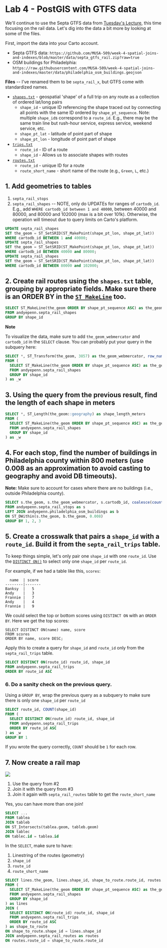 # Lab 4 - PostGIS with GTFS data

We'll continue to use the Septa GTFS data from [Tuesday's Lecture](README.md#Lecture), this time focusing on the rail data. Let's dig into the data a bit more by looking at some of the files.

First, import the data into your Carto account.
* Septa GTFS data: `https://github.com/MUSA-509/week-4-spatial-joins-and-indexes/blob/master/data/septa_gtfs_rail.zip?raw=true`
* OSM buildings for Philadelphia: `https://raw.githubusercontent.com/MUSA-509/week-4-spatial-joins-and-indexes/master/data/philadelphia_osm_buildings.geojson`

**Files** -- I've renamed them to be `septa_rail_x`, but GTFS come with standardized names.
* [`shapes.txt`](https://gtfs.org/reference/static/#shapestxt) - geospatial 'shape' of a full trip on any route as a collection of ordered lat/long pairs
  - `shape_id` - unique ID referencing the shape traced out by connecting all points with the same ID ordered by `shape_pt_sequence`. Note: multiple `shape_id`s correspond to a `route_id`. E.g., there may be the same train line but rush-hour service, express service, weekend service, etc.
  - `shape_pt_lat` - latitude of point part of shape
  - `shape_pt_lon` - longitude of point part of shape
* [`trips.txt`](https://gtfs.org/reference/static/#tripstxt)
  - `route_id` - ID of a route
  - `shape_id` - Allows us to associate shapes with routes
* [`routes.txt`](https://gtfs.org/reference/static/#routestxt)
  - `route_id` - unique ID for a route
  - `route_short_name` - short name of the route (e.g., `Green`, `L`, etc.)

## 1. Add geometries to tables

1. `septa_rail_stops`
2. `septa_rail_shapes` -- NOTE, only do UPDATEs for ranges of `cartodb_id`. E.g., add `WHERE cartodb_id between 1 and 40000`, between 40000 and 80000, and 80000 and 102000 (max is a bit over 101k). Otherwise, the operation will timeout due to query limits on Carto's platform.

```SQL
UPDATE septa_rail_shapes
SET the_geom = ST_SetSRID(ST_MakePoint(shape_pt_lon, shape_pt_lat))
WHERE cartodb_id BETWEEN 1 and 40000;
UPDATE septa_rail_shapes
SET the_geom = ST_SetSRID(ST_MakePoint(shape_pt_lon, shape_pt_lat))
WHERE cartodb_id BETWEEN 40000 and 80000;
UPDATE septa_rail_shapes
SET the_geom = ST_SetSRID(ST_MakePoint(shape_pt_lon, shape_pt_lat))
WHERE cartodb_id BETWEEN 80000 and 102000;
```

## 2. Create rail routes using the `shapes.txt` table, grouping by appropriate fields. Make sure there is an ORDER BY in the [`ST_MakeLine`](https://postgis.net/docs/ST_MakeLine.html) too.

```SQL
SELECT ST_MakeLine(the_geom ORDER BY shape_pt_sequence ASC) as the_geom, shape_id
FROM andyepenn.septa_rail_shapes
GROUP BY shape_id
```

**Note**

To visualize the data, make sure to add `the_geom_webmercator` and `cartodb_id` in the `SELECT` clause. You can probably put your query in the subquery here:

```SQL
SELECT *, ST_Transform(the_geom, 3857) as the_geom_webmercator, row_number() over () as cartodb_id
FROM (
  SELECT ST_MakeLine(the_geom ORDER BY shape_pt_sequence ASC) as the_geom, shape_id
  FROM andyepenn.septa_rail_shapes
  GROUP BY shape_id
) as _w
```

## 3. Using the query from the previous result, find the length of each shape in meters

```SQL
SELECT *, ST_Length(the_geom::geography) as shape_length_meters
FROM (
  SELECT ST_MakeLine(the_geom ORDER BY shape_pt_sequence ASC) as the_geom, shape_id
  FROM andyepenn.septa_rail_shapes
  GROUP BY shape_id  
) as _w

```

## 4. For each stop, find the number of buildings in Philadelphia county within 800 meters (use 0.008 as an approximation to avoid casting to geography and avoid DB timeouts).

**Note:** Make sure to account for cases where there are no buildings (i.e., outside Philadelphia county).

```SQL
SELECT s.the_geom, s.the_geom_webmercator, s.cartodb_id, coalesce(count(b.osm_id), 0) as cnt
FROM andyepenn.septa_rail_stops as s
LEFT JOIN andyepenn.philadelphia_osm_buildings as b
ON ST_DWithin(s.the_geom, b.the_geom, 0.008)
GROUP BY 1, 2, 3
```

## 5. Create a crosswalk that pairs a `shape_id` with a `route_id`. Build it from the `septa_rail_trips` table.

To keep things simple, let's only pair one `shape_id` with one `route_id`. Use the [`DISTINCT ON()`](https://www.postgresql.org/docs/12/sql-select.html#SQL-DISTINCT) to select only one `shape_id` per `route_id`.

For example, if we had a table like this, `scores`:

```
  name  | score
--------|-------
Banksy  |   5
Andy    |   3
Frannie |   7
Andy    |   4
Frannie |   9
```

We could select the top or bottom scores using `DISTINCT ON` with an `ORDER BY`. Here we get the top scores:

```
SELECT DISTINCT ON(name) name, score
FROM scores
ORDER BY name, score DESC;
```

Apply this to create a query for `shape_id` and `route_id` only from the `septa_rail_trips` table.

```SQL
SELECT DISTINCT ON(route_id) route_id, shape_id
FROM andyepenn.septa_rail_trips
ORDER BY route_id ASC
```

### 6. Do a sanity check on the previous query.

Using a `GROUP BY`, wrap the previous query as a subquery to make sure there is only one `shape_id` per `route_id`

```SQL
SELECT route_id, COUNT(shape_id)
FROM (
  SELECT DISTINCT ON(route_id) route_id, shape_id
  FROM andyepenn.septa_rail_trips
  ORDER BY route_id ASC
) as _w
GROUP BY 1
```

If you wrote the query correctly, `COUNT` should be `1` for each row.

## 7. Now create a rail map

![](images/map_for_lab.png)


1. Use the query from \#2
2. Join it with the query from \#3
3. Join it again with `septa_rail_routes` table to get the `route_short_name`

Yes, you can have more than one join!

```SQL
SELECT ...
FROM tablea
JOIN tableb
ON ST_Intersects(tablea.geom, tableb.geom)
JOIN tablec
ON tablec.id = tablea.id
```

In the `SELECT`, make sure to have:

1. Linestring of the routes (geometry)
2. `shape_id`
3. `route_id`
4. `route_short_name`

```SQL
SELECT lines.the_geom, lines.shape_id, shape_to_route.route_id, routes.route_short_name, row_number() over () as cartodb_id, st_transform(lines.the_geom, 3857) as the_geom_webmercator
FROM (
  SELECT ST_MakeLine(the_geom ORDER BY shape_pt_sequence ASC) as the_geom, shape_id
  FROM andyepenn.septa_rail_shapes
  GROUP BY shape_id
) as lines
JOIN (
  SELECT DISTINCT ON(route_id) route_id, shape_id
  FROM andyepenn.septa_rail_trips
  ORDER BY route_id ASC
) as shape_to_route
ON shape_to_route.shape_id = lines.shape_id
JOIN andyepenn.septa_rail_routes as routes
ON routes.route_id = shape_to_route.route_id
```
